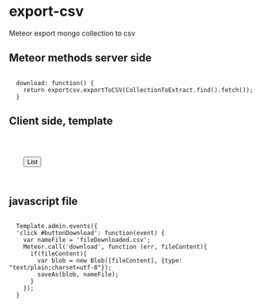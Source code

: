 # export-csv #
Meteor export mongo collection to csv

## Meteor methods server side  ##

<code>
  download: function() {
    return exportcsv.exportToCSV(CollectionToExtract.find().fetch());
  }
</code>

## Client side, template ##

<code>
  <div class="col-md-4">
    <button class="btn btn-info btn-block" id="buttonDownload">List</button>
  </div>
</code>

## javascript file ##

<code>
  Template.admin.events({
  'click #buttonDownload': function(event) {
    var nameFile = 'fileDownloaded.csv';
    Meteor.call('download', function (err, fileContent){
      if(fileContent){
        var blob = new Blob([fileContent], {type: "text/plain;charset=utf-8"});
        saveAs(blob, nameFile);
      }
    });
  }
</code>
